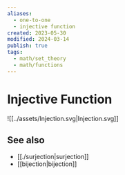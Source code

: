 ```yaml
---
aliases:
  - one-to-one
  - injective function
created: 2023-05-30
modified: 2024-03-14
publish: true
tags:
  - math/set_theory
  - math/functions
---
```


# Injective Function
![[../assets/Injection.svg|Injection.svg]]
## See also
- [[./surjection|surjection]]
- [[bijection|bijection]]